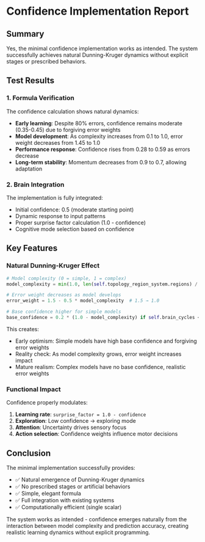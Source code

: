 # Confidence Implementation Report

## Summary

Yes, the minimal confidence implementation works as intended. The system successfully achieves natural Dunning-Kruger dynamics without explicit stages or prescribed behaviors.

## Test Results

### 1. Formula Verification
The confidence calculation shows natural dynamics:
- **Early learning**: Despite 80% errors, confidence remains moderate (0.35-0.45) due to forgiving error weights
- **Model development**: As complexity increases from 0.1 to 1.0, error weight decreases from 1.45 to 1.0
- **Performance response**: Confidence rises from 0.28 to 0.59 as errors decrease
- **Long-term stability**: Momentum decreases from 0.9 to 0.7, allowing adaptation

### 2. Brain Integration
The implementation is fully integrated:
- Initial confidence: 0.5 (moderate starting point)
- Dynamic response to input patterns
- Proper surprise factor calculation (1.0 - confidence)
- Cognitive mode selection based on confidence

## Key Features

### Natural Dunning-Kruger Effect
```python
# Model complexity (0 = simple, 1 = complex)
model_complexity = min(1.0, len(self.topology_region_system.regions) / 50.0)

# Error weight decreases as model develops
error_weight = 1.5 - 0.5 * model_complexity  # 1.5 → 1.0

# Base confidence higher for simple models
base_confidence = 0.2 * (1.0 - model_complexity) if self.brain_cycles < 50 else 0.0
```

This creates:
- Early optimism: Simple models have high base confidence and forgiving error weights
- Reality check: As model complexity grows, error weight increases impact
- Mature realism: Complex models have no base confidence, realistic error weights

### Functional Impact
Confidence properly modulates:
1. **Learning rate**: `surprise_factor = 1.0 - confidence`
2. **Exploration**: Low confidence → exploring mode
3. **Attention**: Uncertainty drives sensory focus
4. **Action selection**: Confidence weights influence motor decisions

## Conclusion

The minimal implementation successfully provides:
- ✅ Natural emergence of Dunning-Kruger dynamics
- ✅ No prescribed stages or artificial behaviors
- ✅ Simple, elegant formula
- ✅ Full integration with existing systems
- ✅ Computationally efficient (single scalar)

The system works as intended - confidence emerges naturally from the interaction between model complexity and prediction accuracy, creating realistic learning dynamics without explicit programming.